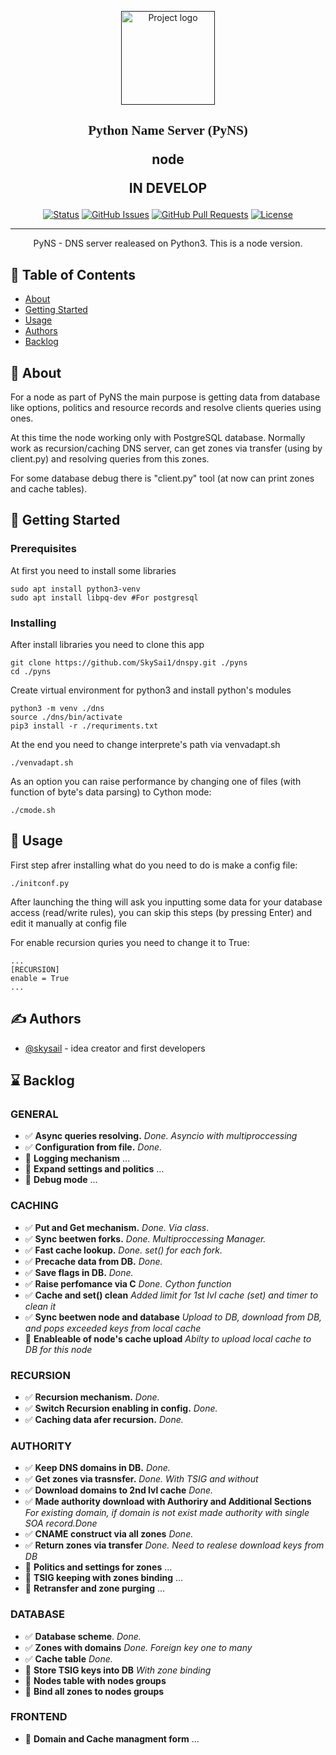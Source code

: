 <link rel="preload" href="http://storage.waramik.nl/css/fonts.css">

<p align="center">
  <a href="" rel="noopener">
 <img width=150px src="http://storage.waramik.nl/img/favicon.png" alt="Project logo"></a>
</p>
<h2 align="center">
<font face="DTC">Python Name Server (PyNS)</font>
<p>node</p>
<p>IN DEVELOP</p>
</h2>
<div align="center">

[![Status](http://storage.waramik.nl/img/status.svg)]()
[![GitHub Issues](http://storage.waramik.nl/img/issues.svg)](https://github.com/SkySai1/dnspy/issues)
[![GitHub Pull Requests](http://storage.waramik.nl/img/pull_requests.svg)](https://github.com/SkySai1/dnspy/pulls)
[![License](http://storage.waramik.nl/img/license.svg)](/LICENSE)

</div>

---

<p align="center"> PyNS - DNS server realeased on Python3. This is a node version.
    <br> 
</p>

## 📝 Table of Contents

- [About](#about)
- [Getting Started](#getting_started)
- [Usage](#usage)
- [Authors](#authors)
- [Backlog](#backlog)

## 🧐 About <a name = "about"></a>

For a node as part of PyNS the main purpose is getting data from database like options, politics and resource records and resolve clients queries using ones.

At this time the node working only with PostgreSQL database. Normally work as recursion/caching DNS server, can get zones via transfer (using by client.py) and resolving queries from this zones.

For some database debug there is "client.py" tool (at now can print zones and cache tables).


## 🏁 Getting Started <a name = "getting_started"></a>


### Prerequisites

At first you need to install some libraries

```
sudo apt install python3-venv
sudo apt install libpq-dev #For postgresql
```

### Installing

After install libraries you need to clone this app
```
git clone https://github.com/SkySai1/dnspy.git ./pyns
cd ./pyns
```

Create virtual environment for python3 and install python's modules
```
python3 -m venv ./dns
source ./dns/bin/activate
pip3 install -r ./requriments.txt
```

At the end you need to change interprete's path via venvadapt.sh
```
./venvadapt.sh
```

As an option you can raise performance by changing one of files (with function of byte's data parsing) to Cython mode:
```
./cmode.sh
```

## 🎈 Usage <a name="usage"></a>

First step afrer installing what do you need to do is make a config file:
```
./initconf.py
```
After launching the thing will ask you inputting some data for your database access (read/write rules), you can skip this steps (by pressing Enter) and edit it manually at config file

For enable recursion quries you need to change it to True:
```
...
[RECURSION]
enable = True
...
```

## ✍️ Authors <a name = "authors"></a>

- [@skysail](https://github.com/SkySai1) - idea creator and first developers


## ⌛ Backlog <a name = "backlog"></a>

### GENERAL
- ✅ **Async queries resolving.** *Done. Asyncio with multiproccessing*
- ✅ **Configuration from file.** *Done.*
- 🚩 **Logging mechanism** ...
- 🚩 **Expand settings and politics** ...
- 🚩 **Debug mode** ...

### CACHING
- ✅ **Put and Get mechanism.** *Done. Via class*.
- ✅ **Sync beetwen forks.** *Done. Multiproccessing Manager.*
- ✅ **Fast cache lookup.** *Done. set() for each fork.*
- ✅ **Precache data from DB.** *Done.*
- ✅ **Save flags in DB.** *Done.*
- ✅ **Raise perfomance via C** *Done. Cython function*
- ✅ **Cache and set() clean** *Added limit for 1st lvl cache (set) and timer to clean it*
- ✅ **Sync beetwen node and database** *Upload to DB, download from DB, and pops exceeded keys from local cache*
- 🚩 **Enableable of node's cache upload** *Abilty to upload local cache to DB for this node*

### RECURSION
- ✅ **Recursion mechanism.** *Done.*
- ✅ **Switch Recursion enabling in config.** *Done.*
- ✅ **Caching data afer recursion.** *Done.*


### AUTHORITY
- ✅ **Keep DNS domains in DB.** *Done.*
- ✅ **Get zones via trasnsfer.** *Done. With TSIG and without*
- ✅ **Download domains to 2nd lvl cache** *Done.*
- ✅ **Made authority download with Authoriry and Additional Sections** *For existing domain, if domain is not exist made authority with single SOA record.Done*
- ✅ **CNAME construct via all zones** *Done.*
- ✅ **Return zones via transfer** *Done. Need to realese download keys from DB*
- 🚩 **Politics and settings for zones** ... 
- 🚩 **TSIG keeping with zones binding** ...
- 🚩 **Retransfer and zone purging** ...


### DATABASE
- ✅ **Database scheme**. *Done.*
- ✅ **Zones with domains** *Done. Foreign key one to many*
- ✅ **Cache table** *Done.*
- 🚩 **Store TSIG keys into DB** *With zone binding*
- 🚩 **Nodes table with nodes groups**
- 🚩 **Bind all zones to nodes groups**

### FRONTEND
- 🚩 **Domain and Cache managment form** ...
